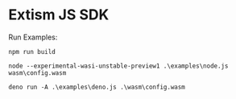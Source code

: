 # Extism JS SDK

Run Examples:

```
npm run build

node --experimental-wasi-unstable-preview1 .\examples\node.js wasm\config.wasm

deno run -A .\examples\deno.js .\wasm\config.wasm
```